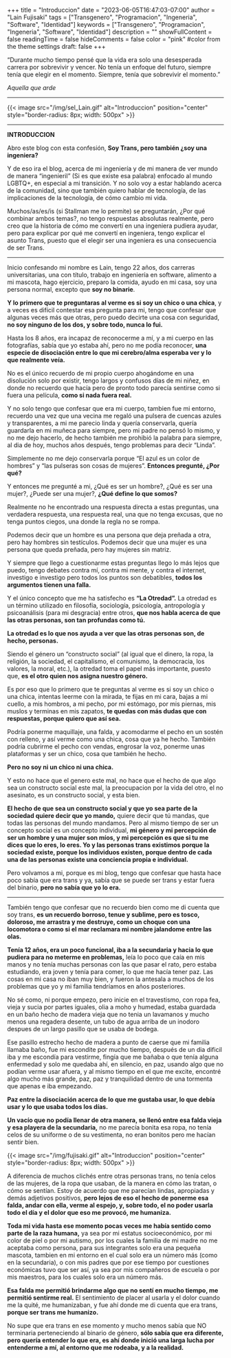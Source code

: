 +++
title = "Introduccion"
date = "2023-06-05T16:47:03-07:00"
author = "Lain Fujisaki"
tags = ["Transgenero", "Programacion", "Ingeneria", "Software", "Identidad"]
keywords = ["Transgenero", "Programacion", "Ingeneria", "Software", "Identidad"]
description = ""
showFullContent = false
readingTime = false
hideComments = false
color = "pink" #color from the theme settings
draft: false
+++

“Durante mucho tiempo pensé que la vida era solo una desesperada carrera por sobrevivir y vencer.
No tenía un enfoque del futuro, siempre tenía que elegir en el momento.
Siempre, tenía que sobrevivir el momento.”

<em> Aquella que arde </em>

***
{{< image src="/img/sel_Lain.gif" alt="Introduccion" position="center" style="border-radius: 8px; width: 500px" >}}
***

**INTRODUCCION**

Abro este blog con esta confesión, **Soy Trans, pero también ¿soy una ingeniera?** 

Y de eso ira el blog, acerca de mi ingeniería y de mi manera de ver mundo de manera “ingenieril” (Si es que existe esa palabra) enfocado al mundo LGBTQ+, en especial a mi transición. Y no solo voy a estar hablando acerca de la comunidad, sino que también quiero hablar de tecnología, de las implicaciones de la tecnología, de cómo cambio mi vida. 

Muchos/as/es/is (si Stallman me lo permite) se preguntarán, ¿Por qué combinar ambos temas?, no tengo respuestas absolutas realmente, pero creo que la historia de cómo me convertí en una ingeniera pudiera ayudar, pero para explicar por qué me convertí en ingeniera, tengo explicar el asunto Trans, puesto que el elegir ser una ingeniera es una consecuencia de ser Trans.

***

Inicio confesando mi nombre es Lain, tengo 22 años, dos carreras universitarias, una con título, trabajo en ingeniería en software, alimento a mi mascota, hago ejercicio, preparo la comida, ayudo en mi casa, soy una persona normal, excepto que **soy no binarie**. 

**Y lo primero que te preguntaras al verme es si soy un chico o una chica**, y a veces es difícil contestar esa pregunta para mi, tengo que confesar que algunas veces más que otras, pero puedo decirte una cosa con seguridad, **no soy ninguno de los dos, y sobre todo, nunca lo fui.**

Hasta los 8 años, era incapaz de reconocerme a mí, y a mi cuerpo en las fotografías, sabía que yo estaba ahí, pero no me podía reconocer, **una especie de disociación entre lo que mi cerebro/alma esperaba ver y lo que realmente veía.**

No es el único recuerdo de mi propio cuerpo ahogándome en una disolución solo  por existir, tengo largos y confusos días de mi niñez, en donde no recuerdo que hacía pero de pronto todo parecía sentirse como si fuera una película, **como si nada fuera real.**

Y no solo tengo que confesar que era mi cuerpo, tambien fue mi entorno, recuerdo una vez que una vecina me regaló una pulsera de cuencas azules y transparentes, a mi me parecio linda y quería conservarla, quería guardarla en mi muñeca para siempre, pero mi padre no pensó lo mismo, y no me dejo hacerlo, de hecho también me prohibió la palabra para siempre, al dia de hoy, muchos años después, tengo problemas para decir “Linda”.

Simplemente no me dejo conservarla porque “El azul es un color de hombres” y “las pulseras son cosas de mujeres”. **Entonces pregunté, ¿Por qué?**

Y entonces me pregunté a mi, ¿Qué es ser un hombre?, ¿Qué es ser una mujer?, ¿Puede ser una mujer?, **¿Qué define lo que somos?**

Realmente no he encontrado una respuesta directa a estas preguntas, una verdadera respuesta, una respuesta real, una que no tenga excusas, que no tenga puntos ciegos, una donde la regla no se rompa. 

Podemos decir que un hombre es una persona que deja preñada a otra, pero hay hombres sin testículos. Podemos decir que una mujer es una persona que queda preñada, pero hay mujeres sin matriz. 

Y siempre que llego a cuestionarme estas preguntas llego lo más lejos que puedo, tengo debates contra mí, contra mi mente, y contra el internet, investigo e investigo pero todos los puntos son debatibles, **todos los argumentos tienen una falla.**

Y el único concepto que me ha satisfecho es **“La Otredad”.**
La otredad es un término utilizado en filosofía, sociología, psicología, antropología y psicoanálisis (para mi desgracia) entre otros, **que nos habla acerca de que las otras personas, son tan profundas como tú.**

**La otredad es lo que nos ayuda a ver que las otras personas son, de hecho, personas.**

Siendo el género un “constructo social” (al igual que el dinero, la ropa, la religión, la sociedad, el capitalismo, el comunismo, la democracia, los valores, la moral, etc.), la otredad toma el papel más importante, puesto que, **es el otro quien nos asigna nuestro género.**

Es por eso que lo primero que te preguntas al verme es si soy un chico o una chica, intentas leerme con la mirada, te fijas en mi cara, bajas a mi cuello, a mis hombros, a mi pecho, por mi estómago, por mis piernas, mis muslos y terminas en mis zapatos, **te quedas con más dudas que con respuestas, porque quiero que así sea.**

Podría ponerme maquillaje, una falda, y acomodarme el pecho en un sostén con relleno, y así verme como una chica, cosa que ya he hecho.
También podría cubrirme el pecho con vendas, engrosar la voz, ponerme unas plataformas y ser un chico, cosa que también he hecho.

**Pero no soy ni un chico ni una chica.**

Y esto no hace que el genero este mal, no hace que el hecho de que algo sea un constructo social este mal, la preocupacion por la vida del otro, el no asesinato, es un constructo social, y esta bien.

**El hecho de que sea un constructo social y que yo sea parte de la sociedad quiere decir que yo mando,** quiere decir que tú mandas, que todas las personas del mundo mandamos. Pero al mismo tiempo de ser un concepto social es un concepto individual, **mi género y mi percepción de ser un hombre y una mujer son míos, y mi percepción es que si tu me dices que lo eres, lo eres. Yo y las personas trans existimos porque la sociedad existe, porque los individuos existen, porque dentro de cada una de las personas existe una conciencia propia e individual.**

Pero volvamos a mi, porque es mi blog, tengo que confesar que hasta hace poco sabía que era trans y ya, sabía que se puede ser trans y estar fuera del binario, **pero no sabía que yo lo era.**

***

También tengo que confesar que no recuerdo bien como me di cuenta que soy trans, **es un recuerdo borroso, tenue y sublime, pero es tosco, doloroso, me arrastra y me destruye, como un choque con una locomotora o como si el mar reclamara mi nombre jalandome entre las olas.**

**Tenía 12 años, era un poco funcional, iba a la secundaria y hacia lo que pudiera para no meterme en problemas,** leía lo poco que caía en mis manos y no tenía muchas personas con las que pasar el rato, pero estaba estudiando, era joven y tenía para comer, lo que me hacía tener paz. Las cosas en mi casa no iban muy bien, y fueron la antesala a muchos de los problemas que yo y mi familia tendríamos en años posteriores.

No sé como, ni porque empezo, pero inicie en el travestismo, con ropa fea, vieja y sucia por partes iguales, olia a moho y humedad, estaba guardada en un baño hecho de madera vieja que no tenia un lavamanos y mucho menos una regadera desente, un tubo de agua arriba de un inodoro despues de un largo pasillo que se usaba de bodega. 

Ese pasillo estrecho hecho de madera a punto de caerse que mi familia llamaba baño, fue mi escondite por mucho tiempo, después de un dia dificil iba y me escondía para vestirme, fingía que me bañaba o que tenía alguna enfermedad y solo me quedaba ahí, en silencio, en paz, usando algo que no podían verme usar afuera, y al mismo tiempo en el que me excite, encontré algo mucho más grande, paz, paz y tranquilidad dentro de una tormenta que apenas e iba empezando. 

**Paz entre la disociación acerca de lo que me gustaba usar, lo que debía usar y lo que usaba todos los días.**

**Un vacío que no podía llenar de otra manera, se llenó entre esa falda vieja y esa playera de la secundaria,** no me parecía bonita esa ropa, no tenía celos de su uniforme o de su vestimenta, no eran bonitos pero me hacían  sentir bien.

{{< image src="/img/fujisaki.gif" alt="Introduccion" position="center" style="border-radius: 8px; width: 500px" >}}

A diferencia de muchos clichés entre otras personas trans, no tenía celos de las mujeres, de la ropa que usaban, de la manera en cómo las tratan, o cómo se sentían. Estoy de acuerdo que me parecían lindas, apropiadas y demás adjetivos positivos, **pero lejos de eso el hecho de ponerme esa falda, andar con ella, verme al espejo, y, sobre todo, el no poder usarla todo el día y el dolor que eso me provocó, me humaniza.**

**Toda mi vida hasta ese momento pocas veces me había sentido como parte  de la raza  humana,** ya sea por mi estatus socioeconómico, por mi color de piel o por mi autismo, por los cuales la familia de mi madre no me aceptaba como persona, para sus integrantes solo era una pequeña mascota, tambien en mi entorno en el cual solo era un número más (como en la secundaria), o con mis padres que por ese tiempo por cuestiones económicas tuvo que ser así, ya sea por mis compañeros de escuela o por mis maestros, para los cuales solo era un número más.

**Esa falda me permitió brindarme algo que no sentí en mucho tiempo, me permitió sentirme real.** El sentimiento de placer al usarla y el dolor cuando me la quité, me humanizaban, y fue ahí donde me di cuenta que era trans, **porque ser trans me humanizo.**

No supe que era trans en ese momento y mucho menos sabía que NO terminaria perteneciendo al binario de género, **sólo sabía que era diferente, pero quería entender lo que era, es ahí donde inició una larga lucha por entenderme a mí, al entorno que me rodeaba, y a la realidad.**